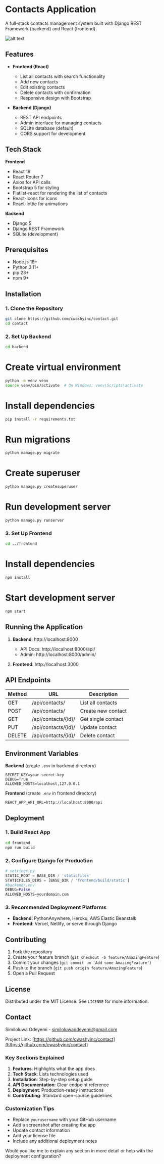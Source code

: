 
# Contacts Application

A full-stack contacts management system built with Django REST Framework (backend) and React (frontend).

![alt text](https://github.com/cwashyinc/contact-priv/blob/main/frontend/screenshot.png)


## Features

- **Frontend (React)**
  - List all contacts with search functionality
  - Add new contacts
  - Edit existing contacts
  - Delete contacts with confirmation
  - Responsive design with Bootstrap

- **Backend (Django)**
  - REST API endpoints
  - Admin interface for managing contacts
  - SQLite database (default)
  - CORS support for development

## Tech Stack

**Frontend**
- React 19
- React Router 7
- Axios for API calls
- Bootstrap 5 for styling
- Flatlist-react for rendering the list of contacts
- React-icons for icons
- React-lottie for animations

**Backend**
- Django 5
- Django REST Framework
- SQLite (development)

## Prerequisites

- Node.js 18+
- Python 3.11+
- pip 23+
- npm 9+

## Installation

### 1. Clone the Repository
```bash
git clone https://github.com/cwashyinc/contact.git
cd contact
```

### 2. Set Up Backend
```bash
cd backend
```

# Create virtual environment
```bash
python -m venv venv
source venv/bin/activate  # On Windows: venv\Scripts\activate
```

# Install dependencies
```bash
pip install -r requirements.txt
```

# Run migrations
```bash
python manage.py migrate
```

# Create superuser
```bash
python manage.py createsuperuser
```

# Run development server
```bash
python manage.py runserver
```

### 3. Set Up Frontend
```bash
cd ../frontend  
```

# Install dependencies
```bash
npm install
```

# Start development server
```bash
npm start
```

## Running the Application

1. **Backend**: http://localhost:8000
   - API Docs: http://localhost:8000/api/
   - Admin: http://localhost:8000/admin/

2. **Frontend**: http://localhost:3000

## API Endpoints

| Method | URL                  | Description               |
|--------|----------------------|---------------------------|
| GET    | /api/contacts/       | List all contacts         |
| POST   | /api/contacts/       | Create new contact        |
| GET    | /api/contacts/{id}/  | Get single contact        |
| PUT    | /api/contacts/{id}/  | Update contact            |
| DELETE | /api/contacts/{id}/  | Delete contact            |

## Environment Variables

**Backend** (create `.env` in backend directory)
```env
SECRET_KEY=your-secret-key
DEBUG=True
ALLOWED_HOSTS=localhost,127.0.0.1
```

**Frontend** (create `.env` in frontend directory)
```env
REACT_APP_API_URL=http://localhost:8000/api
```

## Deployment

### 1. Build React App
```bash
cd frontend
npm run build
```

### 2. Configure Django for Production
```python
# settings.py
STATIC_ROOT = BASE_DIR / 'staticfiles'
STATICFILES_DIRS = [BASE_DIR / 'frontend/build/static']
#backend/.env
DEBUG=False
ALLOWED_HOSTS=yourdomain.com
```

### 3. Recommended Deployment Platforms
- **Backend**: PythonAnywhere, Heroku, AWS Elastic Beanstalk
- **Frontend**: Vercel, Netlify, or serve through Django

## Contributing

1. Fork the repository
2. Create your feature branch (`git checkout -b feature/AmazingFeature`)
3. Commit your changes (`git commit -m 'Add some AmazingFeature'`)
4. Push to the branch (`git push origin feature/AmazingFeature`)
5. Open a Pull Request

## License

Distributed under the MIT License. See `LICENSE` for more information.

## Contact

Similoluwa Odeyemi - similoluwaodeyemi@gmail.com

Project Link: [https://github.com/cwashyinc/contact](https://github.com/cwashyinc/contact)


### Key Sections Explained

1. **Features**: Highlights what the app does
2. **Tech Stack**: Lists technologies used
3. **Installation**: Step-by-step setup guide
4. **API Documentation**: Clear endpoint reference
5. **Deployment**: Production-ready instructions
6. **Contributing**: Standard open-source guidelines

### Customization Tips
- Replace `yourusername` with your GitHub username
- Add a screenshot after creating the app
- Update contact information
- Add your license file
- Include any additional deployment notes

Would you like me to explain any section in more detail or help with the deployment configuration?